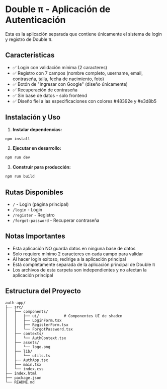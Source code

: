 # Double π - Aplicación de Autenticación

Esta es la aplicación separada que contiene únicamente el sistema de login y registro de Double π.

## Características

- ✅ Login con validación mínima (2 caracteres)
- ✅ Registro con 7 campos (nombre completo, username, email, contraseña, talla, fecha de nacimiento, foto)
- ✅ Botón de "Ingresar con Google" (diseño únicamente)
- ✅ Recuperación de contraseña
- ✅ Sin base de datos - solo frontend
- ✅ Diseño fiel a las especificaciones con colores #48392e y #e3d8b5

## Instalación y Uso

1. **Instalar dependencias:**
```bash
npm install
```

2. **Ejecutar en desarrollo:**
```bash
npm run dev
```

3. **Construir para producción:**
```bash
npm run build
```

## Rutas Disponibles

- `/` - Login (página principal)
- `/login` - Login
- `/register` - Registro
- `/forgot-password` - Recuperar contraseña

## Notas Importantes

- Esta aplicación NO guarda datos en ninguna base de datos
- Solo requiere mínimo 2 caracteres en cada campo para validar
- Al hacer login exitoso, redirige a la aplicación principal
- Está completamente separada de la aplicación principal de Double π
- Los archivos de esta carpeta son independientes y no afectan la aplicación principal

## Estructura del Proyecto

```
auth-app/
├── src/
│   ├── components/
│   │   ├── ui/           # Componentes UI de shadcn
│   │   ├── LoginForm.tsx
│   │   ├── RegisterForm.tsx
│   │   └── ForgotPassword.tsx
│   ├── contexts/
│   │   └── AuthContext.tsx
│   ├── assets/
│   │   └── logo.png
│   ├── lib/
│   │   └── utils.ts
│   ├── AuthApp.tsx
│   ├── main.tsx
│   └── index.css
├── index.html
├── package.json
└── README.md
```
